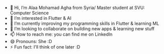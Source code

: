 - 👋 Hi, I’m Alaa Mohamad Agha from Syria/ Master student at SVU: Computer Science
- 👀 I’m interested in Flutter & AI
- 🌱 I’m currently improving my programming skills in Flutter & learning ML
- 💞️ I’m looking to collaborate on building new apps & learning new stuff
- 📫 How to reach me: you can find me on LinkedIn
- 😄 Pronouns: She :D
- ⚡ Fun fact: I'll think of one later :D 

<!---
alaa-moagha/alaa-moagha is a ✨ special ✨ repository because its `README.md` (this file) appears on your GitHub profile.
You can click the Preview link to take a look at your changes.
--->
